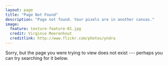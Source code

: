 ```yaml
---
layout: page
title: "Page Not Found"
description: "Page not found. Your pixels are in another canvas."
image:
  feature: texture-feature-01.jpg
  credit: Virginie Moerenhout
  creditlink: http://www.flickr.com/photos/yndra
---  
```


Sorry, but the page you were trying to view does not exist --- perhaps you can try searching for it below.

<script type="text/javascript">
  var GOOG_FIXURL_LANG = 'en';
  var GOOG_FIXURL_SITE = '{{ site.url }}'
</script>
<script type="text/javascript"
  src="http://linkhelp.clients.google.com/tbproxy/lh/wm/fixurl.js">
</script>
